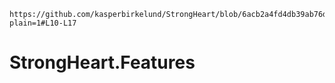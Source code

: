```
https://github.com/kasperbirkelund/StrongHeart/blob/6acb2a4fd4db39ab76d3a9bc1363476a172b031a/Src/StrongHeart.Features/Extensions.cs?plain=1#L10-L17
```

# StrongHeart.Features

